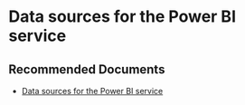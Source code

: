   <properties
	pageTitle="configure data sources for the power bi service"
	description="configure data sources for the power bi service"
	service="microsoft.PowerBIDedicated"
	resource="capacities"
	authors="pjfreitas"
	ms.author="pfreitas"	
	displayOrder="140"
	selfHelpType="generic"
	supportTopicIds="32628076"
	productPesIds="16334"
	cloudEnvironments="public, MoonCake, fairfax, usnat, ussec" 
	articleId="6490a412-a0a4-fe13-86f3-9d207d978a25"
	ownershipId="PowerBI_PowerBI"
/>

# Data sources for the Power BI service

## **Recommended Documents**

* [Data sources for the Power BI service](https://docs.microsoft.com/power-bi/service-get-data)
